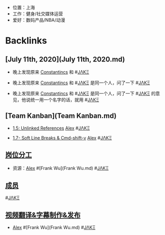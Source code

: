 - 位置：上海
- 工作：健身/社交媒体运营
- 爱好：数码产品/NBA/动漫

# Backlinks
## [July 11th, 2020](July 11th, 2020.md)
- 晚上发现原来 [Constantincs](Constantincs.md) 和 #[JΛKΞ](JΛKΞ.md)

- 晚上发现原来 [Constantincs](Constantincs.md) 和 #[JΛKΞ](JΛKΞ.md) 是同一个人，问了一下 #[JΛKΞ](JΛKΞ.md)

- 晚上发现原来 [Constantincs](Constantincs.md) 和 #[JΛKΞ](JΛKΞ.md) 是同一个人，问了一下 #[JΛKΞ](JΛKΞ.md) 的意见，他说统一用一个名字的话，就用 #[JΛKΞ](JΛKΞ.md)

## [Team Kanban](Team Kanban.md)
- [1.5: Unlinked References](https://www.notion.so/1-5-Unlinked-References-9ab449a5dde74ef4bc016927fe2c46d1) [Alex](Alex.md) #[JΛKΞ](JΛKΞ.md)

- [1.7- Soft Line Breaks & Cmd-shift-v](https://www.notion.so/1-7-Soft-Line-Breaks-Cmd-shift-v-db913a901cab43ff84cc19bf36ade4dd) [Alex](Alex.md) #[JΛKΞ](JΛKΞ.md)

## [岗位分工](岗位分工.md)
- 资源：[Alex](Alex.md) #[Frank Wu](Frank Wu.md) #[JΛKΞ](JΛKΞ.md)

## [成员](成员.md)

#[JΛKΞ](JΛKΞ.md)

## [视频翻译&字幕制作&发布](视频翻译&字幕制作&发布.md)
- [Alex](Alex.md) #[Frank Wu](Frank Wu.md) #[JΛKΞ](JΛKΞ.md)

